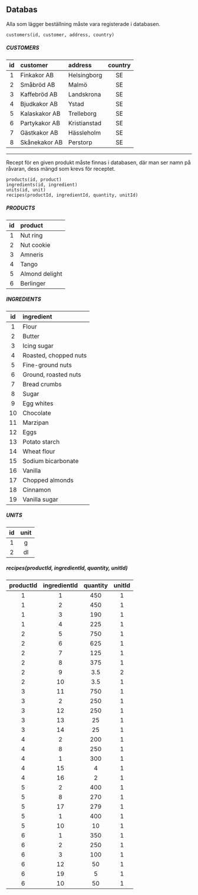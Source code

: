 ## Databas

Alla som lägger beställning måste vara registerade i databasen.
```
customers(id, customer, address, country)
```

##### CUSTOMERS
| id  | customer      | address      | country |
|:---:|:--------------|:-------------|:-------:|
| 1   | Finkakor AB   | Helsingborg  | SE      |
| 2   | Småbröd AB    | Malmö        | SE      |
| 3   | Kaffebröd AB  | Landskrona   | SE      |
| 4   | Bjudkakor AB  | Ystad        | SE      |
| 5   | Kalaskakor AB | Trelleborg   | SE      |
| 6   | Partykakor AB | Kristianstad | SE      |
| 7   | Gästkakor AB  | Hässleholm   | SE      |
| 8   | Skånekakor AB | Perstorp     | SE      |

---

Recept för en given produkt måste finnas i databasen, där man ser namn på råvaran, dess mängd som krevs för receptet.

```
products(id, product)
ingredients(id, ingredient)
units(id, unit)
recipes(productId, ingredientId, quantity, unitId)
```

##### PRODUCTS
| id  | product        |
|:---:|:---------------|
| 1   | Nut ring       |
| 2   | Nut cookie     |
| 3   | Amneris        |
| 4   | Tango          |
| 5   | Almond delight |
| 6   | Berlinger      |

##### INGREDIENTS
| id  | ingredient            |
|:---:|:----------------------|
| 1   | Flour                 |
| 2   | Butter                |
| 3   | Icing sugar           |
| 4   | Roasted, chopped nuts |
| 5   | Fine-ground nuts      |
| 6   | Ground, roasted nuts  |
| 7   | Bread crumbs          |
| 8   | Sugar                 |
| 9   | Egg whites            |
| 10  | Chocolate             |
| 11  | Marzipan              |
| 12  | Eggs                  |
| 13  | Potato starch         |
| 14  | Wheat flour           |
| 15  | Sodium bicarbonate    |
| 16  | Vanilla               |
| 17  | Chopped almonds       |
| 18  | Cinnamon              |
| 19  | Vanilla sugar         |

##### UNITS
| id  | unit |
|:---:|:----:|
| 1   | g    |
| 2   | dl   |

##### recipes(productId, ingredientId, quantity, unitId)
| productId  | ingredientId | quantity | unitId |
|:----------:|:------------:|:--------:|:------:|
| 1          | 1            | 450      | 1      |
| 1          | 2            | 450      | 1      |
| 1          | 3            | 190      | 1      |
| 1          | 4            | 225      | 1      |
| 2          | 5            | 750      | 1      |
| 2          | 6            | 625      | 1      |
| 2          | 7            | 125      | 1      |
| 2          | 8            | 375      | 1      |
| 2          | 9            | 3.5      | 2      |
| 2          | 10           | 3.5      | 1      |
| 3          | 11           | 750      | 1      |
| 3          | 2            | 250      | 1      |
| 3          | 12           | 250      | 1      |
| 3          | 13           | 25       | 1      |
| 3          | 14           | 25       | 1      |
| 4          | 2            | 200      | 1      |
| 4          | 8            | 250      | 1      |
| 4          | 1            | 300      | 1      |
| 4          | 15           | 4        | 1      |
| 4          | 16           | 2        | 1      |
| 5          | 2            | 400      | 1      |
| 5          | 8            | 270      | 1      |
| 5          | 17           | 279      | 1      |
| 5          | 1            | 400      | 1      |
| 5          | 10           | 10       | 1      |
| 6          | 1            | 350      | 1      |
| 6          | 2            | 250      | 1      |
| 6          | 3            | 100      | 1      |
| 6          | 12           | 50       | 1      |
| 6          | 19           | 5        | 1      |
| 6          | 10           | 50       | 1      |
